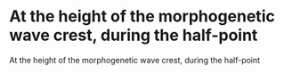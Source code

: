 # At the height of the morphogenetic wave crest, during the half-point

At the height of the morphogenetic wave crest, during the half-point